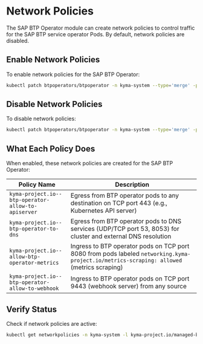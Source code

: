 # Network Policies

The SAP BTP Operator module can create network policies to control traffic for the SAP BTP service operator Pods. By default, network policies are disabled.

## Enable Network Policies

To enable network policies for the SAP BTP Operator:

```bash
kubectl patch btpoperators/btpoperator -n kyma-system --type='merge' -p='{"spec":{"networkPoliciesEnabled":true}}'
```

## Disable Network Policies

To disable network policies:

```bash
kubectl patch btpoperators/btpoperator -n kyma-system --type='merge' -p='{"spec":{"networkPoliciesEnabled":false}}'
```

## What Each Policy Does

When enabled, these network policies are created for the SAP BTP Operator:

| Policy Name | Description |
|-------------|----------------|
| `kyma-project.io--btp-operator-allow-to-apiserver` | Egress from BTP operator pods to any destination on TCP port 443 (e.g., Kubernetes API server) |
| `kyma-project.io--btp-operator-to-dns` | Egress from BTP operator pods to DNS services (UDP/TCP port 53, 8053) for cluster and external DNS resolution |
| `kyma-project.io--allow-btp-operator-metrics` | Ingress to BTP operator pods on TCP port 8080 from pods labeled `networking.kyma-project.io/metrics-scraping: allowed` (metrics scraping) |
| `kyma-project.io--btp-operator-allow-to-webhook` | Ingress to BTP operator pods on TCP port 9443 (webhook server) from any source |

## Verify Status

Check if network policies are active:

```bash
kubectl get networkpolicies -n kyma-system -l kyma-project.io/managed-by=btp-manager
```
